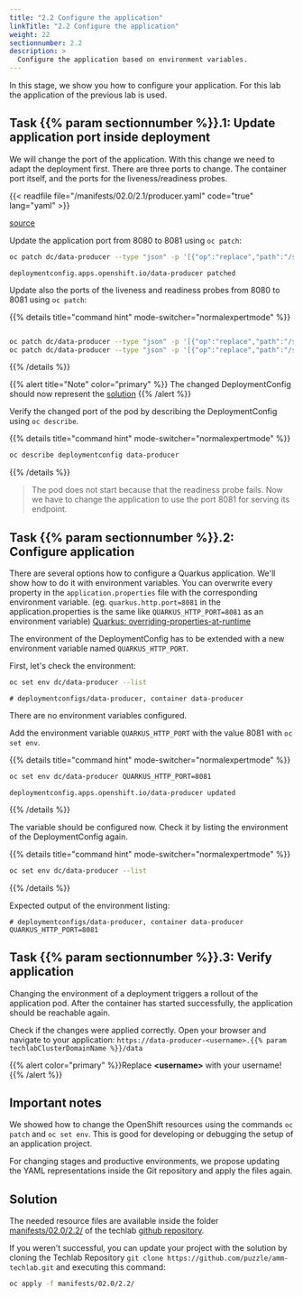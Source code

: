 ```yaml
---
title: "2.2 Configure the application"
linkTitle: "2.2 Configure the application"
weight: 22
sectionnumber: 2.2
description: >
  Configure the application based on environment variables.
---
```


In this stage, we show you how to configure your application.
For this lab the application of the previous lab is used.


## Task {{% param sectionnumber %}}.1: Update application port inside deployment

We will change the port of the application. With this change we need to adapt the deployment first. There are three ports to change. The container port itself, and the ports for the liveness/readiness probes.

<!-- TODO fix and add highlight again: "hl_lines=29 38 45" -->
{{< readfile file="/manifests/02.0/2.1/producer.yaml" code="true" lang="yaml" >}}

[source](https://raw.githubusercontent.com/puzzle/amm-techlab/master/manifests/02.0/2.1/producer.yaml)

Update the application port from 8080 to 8081 using `oc patch`:

```BASH
oc patch dc/data-producer --type "json" -p '[{"op":"replace","path":"/spec/template/spec/containers/0/ports/0/containerPort","value":8081}]'
```

```
deploymentconfig.apps.openshift.io/data-producer patched
```

Update also the ports of the liveness and readiness probes from 8080 to 8081 using `oc patch`:

{{% details title="command hint" mode-switcher="normalexpertmode" %}}

```BASH

oc patch dc/data-producer --type "json" -p '[{"op":"replace","path":"/spec/template/spec/containers/0/livenessProbe/httpGet/port","value":8081}]'
oc patch dc/data-producer --type "json" -p '[{"op":"replace","path":"/spec/template/spec/containers/0/readinessProbe/httpGet/port","value":8081}]'

```

{{% /details %}}

{{% alert title="Note" color="primary" %}} The changed DeploymentConfig should now represent the [solution](https://raw.githubusercontent.com/puzzle/amm-techlab/master/manifests/02.0/2.2/producer.yaml) {{% /alert %}}

Verify the changed port of the pod by describing the DeploymentConfig using `oc describe`.

{{% details title="command hint" mode-switcher="normalexpertmode" %}}

```BASH
oc describe deploymentconfig data-producer
```

{{% /details %}}

> The pod does not start because that the readiness probe fails. Now we have to change the application to use the port 8081 for serving its endpoint.


## Task {{% param sectionnumber %}}.2: Configure application

There are several options how to configure a Quarkus application. We'll show how to do it with environment variables. You can overwrite every property in the `application.properties` file with the corresponding environment variable. (eg. `quarkus.http.port=8081` in the application.properties is the same like `QUARKUS_HTTP_PORT=8081` as an environment variable) [Quarkus: overriding-properties-at-runtime](https://quarkus.io/guides/config#overriding-properties-at-runtime)

The environment of the DeploymentConfig has to be extended with a new environment variable named `QUARKUS_HTTP_PORT`.

First, let's check the environment:

```BASH
oc set env dc/data-producer --list
```

```
# deploymentconfigs/data-producer, container data-producer
```

There are no environment variables configured.

Add the environment variable `QUARKUS_HTTP_PORT` with the value 8081 with `oc set env`.

{{% details title="command hint" mode-switcher="normalexpertmode" %}}

```BASH
oc set env dc/data-producer QUARKUS_HTTP_PORT=8081
```

```
deploymentconfig.apps.openshift.io/data-producer updated
```

{{% /details %}}

The variable should be configured now. Check it by listing the environment of the DeploymentConfig again.

{{% details title="command hint" mode-switcher="normalexpertmode" %}}

```BASH
oc set env dc/data-producer --list
```

{{% /details %}}

Expected output of the environment listing:

```
# deploymentconfigs/data-producer, container data-producer
QUARKUS_HTTP_PORT=8081
```


## Task {{% param sectionnumber %}}.3: Verify application

Changing the environment of a deployment triggers a rollout of the application pod.
After the container has started successfully, the application should be reachable again.

Check if the changes were applied correctly. Open your browser and navigate to your application:
`https://data-producer-<username>.{{% param techlabClusterDomainName %}}/data`

{{% alert  color="primary" %}}Replace **\<username>** with your username!{{% /alert %}}


## Important notes

We showed how to change the OpenShift resources using the commands `oc patch` and `oc set env`.
This is good for developing or debugging the setup of an application project.

For changing stages and productive environments, we propose updating the YAML representations inside the Git repository and apply the files again.


## Solution

The needed resource files are available inside the folder [manifests/02.0/2.2/](https://github.com/puzzle/amm-techlab/tree/master/manifests/02.0/2.2/) of the techlab [github repository](https://github.com/puzzle/amm-techlab).

If you weren't successful, you can update your project with the solution by cloning the Techlab Repository `git clone https://github.com/puzzle/amm-techlab.git` and executing this command:

```BASH
oc apply -f manifests/02.0/2.2/
```
